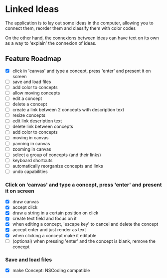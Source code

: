 # Linked Ideas

The application is to lay out some ideas in the computer, allowing you to connect them, reorder them and classify them with color codes

On the other hand, the connexions between ideas can have text on its own as a way to 'explain' the connexion of ideas.

## Feature Roadmap

- [x] click in 'canvas' and type a concept, press 'enter' and present it on screen
- [ ] save and load files
- [ ] add color to concepts
- [ ] allow moving concepts
- [ ] edit a concept
- [ ] delete a concept
- [ ] create a link between 2 concepts with description text
- [ ] resize concepts
- [ ] edit link description text
- [ ] delete link between concepts
- [ ] add color to concepts
- [ ] moving in canvas
- [ ] panning in canvas
- [ ] zooming in canvas
- [ ] select a group of concepts (and their links)
- [ ] keyboard shortcuts
- [ ] automatically reorganize concepts and links
- [ ] undo capabilities

### Click on 'canvas' and type a concept, press 'enter' and present it on screen

- [x] draw canvas
- [x] accept click
- [x] draw a string in a certain position on click
- [x] create text field and focus on it
- [x] when editing a concept, 'escape key' to cancel and delete the concept
- [x] accept enter and just render as text
- [x] when clicking a concept make it editable
- [ ] \(optional\) when pressing 'enter' and the concept is blank, remove the concept

### Save and load files

- [x] make Concept: NSCoding compatible

